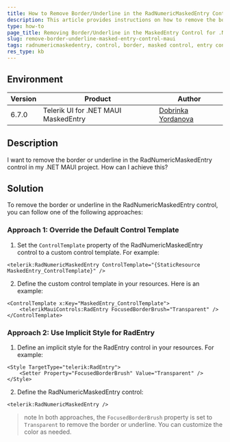 ```yaml
---
title: How to Remove Border/Underline in the RadNumericMaskedEntry Control
description: This article provides instructions on how to remove the border or underline in the MaskedEntry control in a .NET MAUI project.
type: how-to
page_title: Removing Border/Underline in the MaskedEntry Control for .NET MAUI
slug: remove-border-underline-masked-entry-control-maui
tags: radnumericmaskedentry, control, border, masked control, entry control, underline, .net maui
res_type: kb
---
```

## Environment
| Version | Product | Author | 
| --- | --- | ---- | 
| 6.7.0 | Telerik UI for .NET MAUI MaskedEntry | [Dobrinka Yordanova](https://www.telerik.com/blogs/author/dobrinka-yordanova)| 

## Description
I want to remove the border or underline in the RadNumericMaskedEntry control in my .NET MAUI project. How can I achieve this?

## Solution
To remove the border or underline in the RadNumericMaskedEntry control, you can follow one of the following approaches:

### Approach 1: Override the Default Control Template
1. Set the `ControlTemplate` property of the RadNumericMaskedEntry control to a custom control template. For example:
```
<telerik:RadNumericMaskedEntry ControlTemplate="{StaticResource MaskedEntry_ControlTemplate}" />
```
2. Define the custom control template in your resources. Here is an example:
```
<ControlTemplate x:Key="MaskedEntry_ControlTemplate">
    <telerikMauiControls:RadEntry FocusedBorderBrush="Transparent" />
</ControlTemplate>
```

### Approach 2: Use Implicit Style for RadEntry
1. Define an implicit style for the RadEntry control in your resources. For example:
```
<Style TargetType="telerik:RadEntry">
    <Setter Property="FocusedBorderBrush" Value="Transparent" />
</Style>
```
2. Define the RadNumericMaskedEntry control:
```
<telerik:RadNumericMaskedEntry />
```

>note In both approaches, the `FocusedBorderBrush` property is set to `Transparent` to remove the border or underline. You can customize the color as needed.
